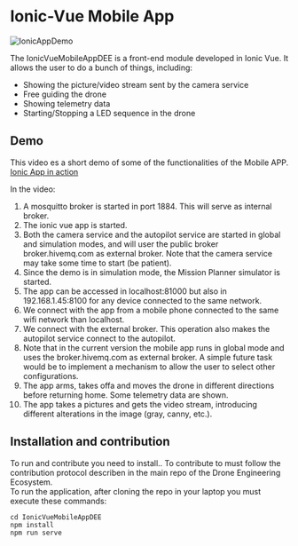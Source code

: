 # Ionic-Vue Mobile App
![IonicAppDemo](https://user-images.githubusercontent.com/100842082/213981154-11cb3b23-81cc-4eac-ad5d-25c1dac7714a.png)


The IonicVueMobileAppDEE is a front-end module developed in Ionic Vue. It allows the user to do a bunch of things, including:
- Showing the picture/video stream sent by the camera service
- Free guiding the drone
- Showing telemetry data
- Starting/Stopping a LED sequence in the drone

## Demo
This video es a short demo of some of the functionalities of the Mobile APP.   
[Ionic App in action](https://www.youtube.com/watch?v=iDihSNpX-gs)   

In the video:
1. A mosquitto broker is started in port 1884. This will serve as internal broker.   
2. The ionic vue app is started. 
3. Both the camera service and the autopilot service are started in global and simulation modes, and will user the public broker broker.hivemq.com as external broker. Note that the camera service may take some time to start (be patient).    
4. Since the demo is in simulation mode, the Mission Planner simulator is started.   
5. The app can be accessed in localhost:81000 but also in 192.168.1.45:8100 for any device connected to the same network.     
6. We connect with the app from a mobile phone connected to the same wifi network than localhost.    
7. We connect with the external broker. This operation also makes the autopilot service connect to the autopilot.    
8. Note that in the current version the mobile app runs in global mode and uses the broker.hivemq.com as external broker. A simple future task would be to implement a mechanism to allow the user to select other configurations.    
9. The app arms, takes offa and moves the drone in different directions before returning home. Some telemetry data are shown.    
10. The app takes a pictures and gets the video stream, introducing different alterations in the image (gray, canny, etc.).     

## Installation and contribution
To run and contribute you need to install..
To contribute to must follow the contribution protocol describen in the main repo of the Drone Engineering Ecosystem.    
To run the application, after cloning the repo in your laptop you must execute these commands:
```
cd IonicVueMobileAppDEE
npm install
npm run serve
```



